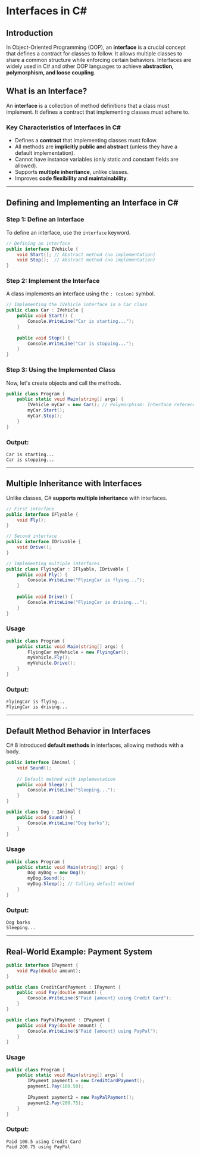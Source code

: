 # Interfaces in C#

## Introduction

In Object-Oriented Programming (OOP), an **interface** is a crucial concept that defines a contract for classes to follow. It allows multiple classes to share a common structure while enforcing certain behaviors. Interfaces are widely used in C# and other OOP languages to achieve **abstraction, polymorphism, and loose coupling**.

## What is an Interface?

An **interface** is a collection of method definitions that a class must implement. It defines a contract that implementing classes must adhere to.

### **Key Characteristics of Interfaces in C#**
- Defines a **contract** that implementing classes must follow.
- All methods are **implicitly public and abstract** (unless they have a default implementation).
- Cannot have instance variables (only static and constant fields are allowed).
- Supports **multiple inheritance**, unlike classes.
- Improves **code flexibility and maintainability**.

---

## **Defining and Implementing an Interface in C#**

### **Step 1: Define an Interface**
To define an interface, use the `interface` keyword.

```csharp
// Defining an interface
public interface IVehicle {
    void Start(); // Abstract method (no implementation)
    void Stop();  // Abstract method (no implementation)
}
```

### **Step 2: Implement the Interface**
A class implements an interface using the `: (colon)` symbol.

```csharp
// Implementing the IVehicle interface in a Car class
public class Car : IVehicle {
    public void Start() {
        Console.WriteLine("Car is starting...");
    }
    
    public void Stop() {
        Console.WriteLine("Car is stopping...");
    }
}
```

### **Step 3: Using the Implemented Class**
Now, let's create objects and call the methods.

```csharp
public class Program {
    public static void Main(string[] args) {
        IVehicle myCar = new Car(); // Polymorphism: Interface reference
        myCar.Start();
        myCar.Stop();
    }
}
```

### **Output:**
```
Car is starting...
Car is stopping...
```

---

## **Multiple Inheritance with Interfaces**

Unlike classes, C# **supports multiple inheritance** with interfaces.

```csharp
// First interface
public interface IFlyable {
    void Fly();
}

// Second interface
public interface IDrivable {
    void Drive();
}

// Implementing multiple interfaces
public class FlyingCar : IFlyable, IDrivable {
    public void Fly() {
        Console.WriteLine("FlyingCar is flying...");
    }
    
    public void Drive() {
        Console.WriteLine("FlyingCar is driving...");
    }
}
```

### **Usage**
```csharp
public class Program {
    public static void Main(string[] args) {
        FlyingCar myVehicle = new FlyingCar();
        myVehicle.Fly();
        myVehicle.Drive();
    }
}
```

### **Output:**
```
FlyingCar is flying...
FlyingCar is driving...
```

---

## **Default Method Behavior in Interfaces**

C# 8 introduced **default methods** in interfaces, allowing methods with a body.

```csharp
public interface IAnimal {
    void Sound();
    
    // Default method with implementation
    public void Sleep() {
        Console.WriteLine("Sleeping...");
    }
}

public class Dog : IAnimal {
    public void Sound() {
        Console.WriteLine("Dog barks");
    }
}
```

### **Usage**
```csharp
public class Program {
    public static void Main(string[] args) {
        Dog myDog = new Dog();
        myDog.Sound();
        myDog.Sleep(); // Calling default method
    }
}
```

### **Output:**
```
Dog barks
Sleeping...
```

---

## **Real-World Example: Payment System**

```csharp
public interface IPayment {
    void Pay(double amount);
}

public class CreditCardPayment : IPayment {
    public void Pay(double amount) {
        Console.WriteLine($"Paid {amount} using Credit Card");
    }
}

public class PayPalPayment : IPayment {
    public void Pay(double amount) {
        Console.WriteLine($"Paid {amount} using PayPal");
    }
}
```

### **Usage**
```csharp
public class Program {
    public static void Main(string[] args) {
        IPayment payment1 = new CreditCardPayment();
        payment1.Pay(100.50);
        
        IPayment payment2 = new PayPalPayment();
        payment2.Pay(200.75);
    }
}
```

### **Output:**
```
Paid 100.5 using Credit Card
Paid 200.75 using PayPal
```